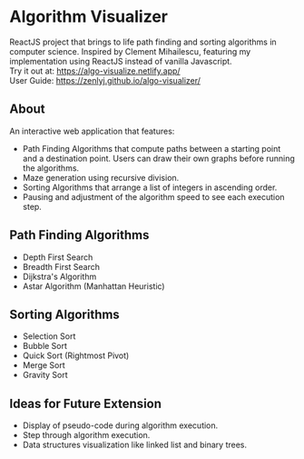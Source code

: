 # Algorithm Visualizer
ReactJS project that brings to life path finding and sorting algorithms in computer science.
Inspired by Clement Mihailescu, featuring my implementation using ReactJS instead of vanilla Javascript. <br /> 
Try it out at: https://algo-visualize.netlify.app/ <br />
User Guide: https://zenlyj.github.io/algo-visualizer/

## About
An interactive web application that features:
  * Path Finding Algorithms that compute paths between a starting point and a destination point. Users can draw their own graphs before running the algorithms.
  * Maze generation using recursive division.
  * Sorting Algorithms that arrange a list of integers in ascending order.
  * Pausing and adjustment of the algorithm speed to see each execution step.

## Path Finding Algorithms
  * Depth First Search
  * Breadth First Search
  * Dijkstra's Algorithm
  * Astar Algorithm (Manhattan Heuristic)

## Sorting Algorithms
  * Selection Sort
  * Bubble Sort
  * Quick Sort (Rightmost Pivot)
  * Merge Sort
  * Gravity Sort

## Ideas for Future Extension
  * Display of pseudo-code during algorithm execution.
  * Step through algorithm execution.
  * Data structures visualization like linked list and binary trees.
